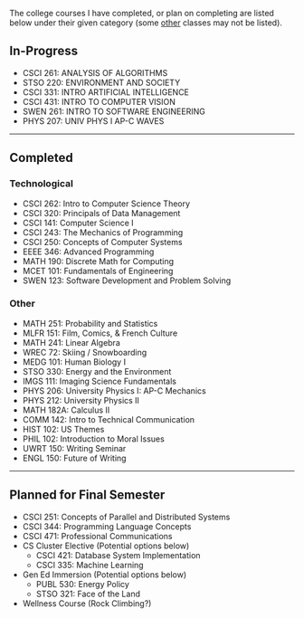 The college courses I have completed, or plan on completing are listed below under their given category (some [other](#other) classes may not be listed).

## In-Progress

- CSCI 261: ANALYSIS OF ALGORITHMS
- STSO 220: ENVIRONMENT AND SOCIETY
- CSCI 331: INTRO ARTIFICIAL INTELLIGENCE
- CSCI 431: INTRO TO COMPUTER VISION
- SWEN 261: INTRO TO SOFTWARE ENGINEERING
- PHYS 207: UNIV PHYS I AP-C WAVES

---

## Completed

### Technological

- CSCI 262: Intro to Computer Science Theory
- CSCI 320: Principals of Data Management
- CSCI 141: Computer Science I
- CSCI 243: The Mechanics of Programming
- CSCI 250: Concepts of Computer Systems
- EEEE 346: Advanced Programming
- MATH 190: Discrete Math for Computing
- MCET 101: Fundamentals of Engineering
- SWEN 123: Software Development and Problem Solving

### Other

- MATH 251: Probability and Statistics
- MLFR 151: Film, Comics, & French Culture
- MATH 241: Linear Algebra
- WREC 72: Skiing / Snowboarding
- MEDG 101: Human Biology I
- STSO 330: Energy and the Environment
- IMGS 111: Imaging Science Fundamentals
- PHYS 206: University Physics I: AP-C Mechanics
- PHYS 212: University Physics II
- MATH 182A: Calculus II
- COMM 142: Intro to Technical Communication
- HIST 102: US Themes
- PHIL 102: Introduction to Moral Issues
- UWRT 150: Writing Seminar
- ENGL 150: Future of Writing

---

## Planned for Final Semester

- CSCI 251: Concepts of Parallel and Distributed Systems
- CSCI 344: Programming Language Concepts
- CSCI 471: Professional Communications
- CS Cluster Elective (Potential options below)
    - CSCI 421: Database System Implementation
    - CSCI 335: Machine Learning
- Gen Ed Immersion (Potential options below)
    - PUBL 530: Energy Policy
    - STSO 321: Face of the Land
- Wellness Course (Rock Climbing?)